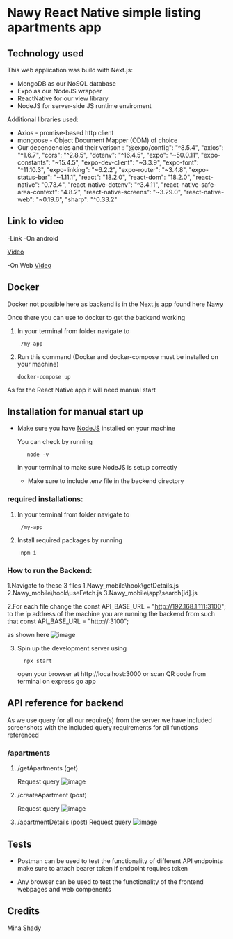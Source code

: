 # Nawy React Native simple listing apartments app

## Technology used
This web application was build with Next.js:

- MongoDB as our NoSQL database
- Expo as our NodeJS wrapper
- ReactNative for our view library
- NodeJS for server-side JS runtime enviroment

Additional libraries used:
- Axios - promise-based http client
- mongoose - Object Document Mapper (ODM) of choice
- Our dependencies and their verison :
   "@expo/config": "^8.5.4",
    "axios": "^1.6.7",
    "cors": "^2.8.5",
    "dotenv": "^16.4.5",
    "expo": "~50.0.11",
    "expo-constants": "~15.4.5",
    "expo-dev-client": "~3.3.9",
    "expo-font": "^11.10.3",
    "expo-linking": "~6.2.2",
    "expo-router": "~3.4.8",
    "expo-status-bar": "~1.11.1",
    "react": "18.2.0",
    "react-dom": "18.2.0",
    "react-native": "0.73.4",
    "react-native-dotenv": "^3.4.11",
    "react-native-safe-area-context": "4.8.2",
    "react-native-screens": "~3.29.0",
    "react-native-web": "~0.19.6",
    "sharp": "^0.33.2"
## Link to video

-Link
-On android

[Video](https://drive.google.com/file/d/1HtCbVHeu5aHnzYF4tDW_Q7vd0PpnRP99/view?usp=sharing)

-On Web
[Video](https://drive.google.com/file/d/1Zg_OpppRoSoHaNLmCKlS-TW4KPCQj7aF/view?usp=sharing)


## Docker
Docker not possible here as backend is in the Next.js app found here [Nawy](https://github.com/minashady)

Once there you can use to docker to get the backend working

1.  In your terminal from folder navigate to

         /my-app
2.  Run this command (Docker and docker-compose must be installed on your machine)

        docker-compose up
  
As for the React Native app it will need manual start

## Installation for manual start up

- Make sure you have [NodeJS](https://nodejs.org/en/) installed on your machine

  You can check by running

         node -v

  in your terminal to make sure NodeJS is setup correctly
  - Make sure to include .env file in the backend directory

### required installations:
1.  In your terminal from folder navigate to

         /my-app

2.  Install required packages by running

         npm i

### How to run the Backend:

1.Navigate to these 3 files
  1.Nawy_mobile\hook\getDetails.js
  2.Nawy_mobile\hook\useFetch.js
  3.Nawy_mobile\app\search\[id].js

2.For each file change the 
  const API_BASE_URL = "http://192.168.1.111:3100";
  to the ip address of the machine you are running the backend from
  such that const API_BASE_URL = "http://<Backend ip address>:3100";

  as shown here
  ![image](https://github.com/minashady/assets/blob/main/IPforAPI.png)

3.  Spin up the development server using

          npx start

    open your browser at http://localhost:3000 or scan QR code from terminal on express go app


## API reference for backend
As we use query for all our require(s) from the server we have included screenshots with the included query requirements for all functions referenced 

### /apartments

1.  /getApartments (get) 

    Request query
![image](https://github.com/minashady/assets/blob/main/apartmentListing.png)


2.  /createApartment (post)
    
    Request query
     ![image](https://github.com/minashady/assets/blob/main/apartmentCreation.png)

3. /apartmentDetails (post)
    Request query
      ![image](https://github.com/minashady/assets/blob/main/apartmentDetails.png)



## Tests

- Postman can be used to test the functionality of different API endpoints make sure to attach bearer token if endpoint requires token

- Any browser can be used to test the functionality of the frontend webpages and web compenents


## Credits

Mina Shady
